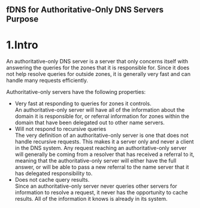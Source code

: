 fDNS for Authoritative-Only DNS Servers Purpose
---

# 1.Intro

An authoritative-only DNS server is a server that only concerns itself with answering the queries for the zones that it is responsible for. Since it does not help resolve queries for outside zones, it is generally very fast and can handle many requests efficiently.

Authoritative-only servers have the following properties:
- Very fast at responding to queries for zones it controls.<br> 
An authoritative-only server will have all of the information about the domain it is responsible for, or referral information for zones within the domain that have been delegated out to other name servers.
- Will not respond to recursive queries<br>
The very definition of an authoritative-only server is one that does not handle recursive requests. This makes it a server only and never a client in the DNS system. Any request reaching an authoritative-only server will generally be coming from a resolver that has received a referral to it, meaning that the authoritative-only server will either have the full answer, or will be able to pass a new referral to the name server that it has delegated responsibility to.
- Does not cache query results.<br>
Since an authoritative-only server never queries other servers for information to resolve a request, it never has the opportunity to cache results. All of the information it knows is already in its system.
